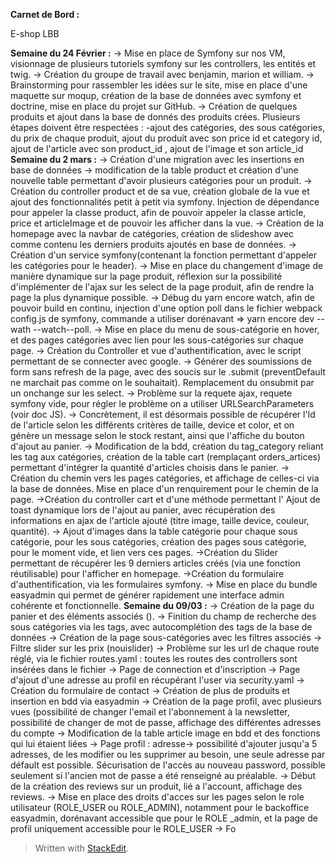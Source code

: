 
<p><strong>Carnet de Bord :</strong></p>
<p>E-shop LBB</p>

**Semaine du 24 Février :** 
	-> Mise en place de Symfony sur nos VM, visionnage de plusieurs tutoriels symfony sur les controllers, les entités et twig.
	-> Création du groupe de travail avec benjamin, marion et william.
	-> Brainstorming pour rassembler les idées sur le site, mise en place d'une maquette sur moqup, création de la base de données avec symfony et doctrine, mise en place du projet sur GitHub.
	-> Création de quelques produits et ajout dans la base de donnés des produits crées.
	Plusieurs étapes doivent être respectées : -ajout des catégories, des sous catégories, du prix de chaque produit, ajout du produit avec son price id et category id, ajout de l'article avec son product_id , ajout de l'image et son article_id
**Semaine du 2 mars :**
	-> Création d'une migration avec les insertions en base de données
	-> modification de la table product et création d'une nouvelle table permettant d'avoir 	plusieurs catégories pour un produit.
	-> Création du controller product et de sa vue, création globale de la vue et ajout des fonctionnalités petit à petit via symfony.
Injection de dépendance pour appeler la classe product, afin de pouvoir appeler la classe article, price et articleImage et de pouvoir les afficher dans la vue.
	-> Création de la homepage avec la navbar de catégories, création de slideshow avec comme contenu les derniers produits ajoutés en base de données.
	-> Création d'un service symfony(contenant la fonction permettant d'appeler les catégories pour le header).
	-> Mise en place du changement d'image de manière dynamique sur la page produit, réflexion sur la possibilité d'implémenter de l'ajax sur les select de la page produit, afin de rendre la page la plus dynamique possible.
	-> Débug du yarn encore watch, afin de pouvoir build en continu, injection d'une option poll dans le fichier webpack config.js de symfony, commande  a utiliser dorénavant => yarn encore dev --wath --watch--poll.
	-> Mise en place du menu de sous-catégorie en hover, et des pages catégories avec lien pour les sous-catégories sur chaque page.
	-> Création du Controller et vue d'authentification, avec le script permettant de se connecter avec google.
	-> Générer des soumissions de form sans refresh de la page, avec des soucis sur le .submit (preventDefault ne marchait pas comme on le souhaitait). Remplacement du onsubmit par un onchange sur les select.
	-> Problème sur la requete ajax, requete symfony vide, pour régler le problème on a utiliser URLSearchParameters (voir doc JS).
	-> Concrètement, il est désormais possible de récupérer l'Id de l'article selon les différents critères de taille, device et color, et on génère un message selon le stock restant, ainsi que l'affiche du bouton d'ajout au panier.
	-> Modification de la bdd, création du tag_category reliant les tag aux catégories, création de la table cart (remplaçant orders_artices) permettant d'intégrer la quantité d'articles choisis dans le panier.
	-> Création du chemin vers les pages catégories, et affichage de celles-ci via la base de données. 
	Mise en place d'un renquirement pour le chemin de la page.
	->Création du controller cart et d'une méthode permettant l' Ajout de toast dynamique lors de l'ajout au panier, avec récupération des informations en ajax de l'article ajouté (titre image, taille device, couleur, quantité). 
	-> Ajout d'images dans la table catégorie pour chaque sous catégorie, pour les sous catégories, création des pages sous catégorie, pour le moment vide, et lien vers ces pages.
	->Création du  Slider permettant de récupérer les 9 derniers articles créés (via une fonction réutilisable) pour l'afficher en homepage.
->Création du formulaire d'authentification, via les formulaires symfony.
-> Mise en place du bundle easyadmin qui permet de générer rapidement une interface admin cohérente et fonctionnelle.
**Semaine du 09/03 :**
-> Création de la page du panier et des éléments associés (). 
-> Finition du champ de recherche des sous catégories via les tags, avec autocomplétion des tags de la base de données
-> Création de la page sous-catégories avec les filtres associés
-> Filtre slider sur les prix (nouislider)
-> Problème sur les url de chaque route réglé, via le fichier routes.yaml : toutes les routes des controllers sont insérées dans le fichier
-> Page de connection et d'inscription
-> Page d'ajout d'une adresse au profil en récupérant l'user via security.yaml
-> Création du formulaire de contact
-> Création de plus de produits et insertion en bdd via easyadmin
->  Création de la page profil, avec plusieurs vues (possibilité de changer l'email et l'abonnement à la newsletter, possibilité de changer de mot de passe, affichage des différentes adresses du compte 
-> Modification de la table article image en bdd et des fonctions qui lui étaient liées
-> Page profil : adresse-> possibilité d'ajouter jusqu'a 5 adresses, de les modifier ou les supprimer au besoin, une seule adresse par défault est possible. Sécurisation de l'accès au nouveau password, possible seulement si l'ancien mot de passe a été renseigné au préalable.
-> Début de la création des reviews sur un produit, lié a l'account, affichage des reviews.
-> Mise en place des droits d'acces sur les pages selon le role utilisateur (ROLE_USER ou ROLE_ADMIN), notamment pour le backoffice easyadmin, dorénavant accessible que pour le ROLE _admin, et la page de profil uniquement accessible pour le ROLE_USER
-> Fo







<blockquote>
<p>Written with <a href="https://stackedit.io/">StackEdit</a>.</p>
</blockquote>

<!--stackedit_data:
eyJoaXN0b3J5IjpbNDY2NDE3NzEyLC00NzMyMTUwOTAsLTExMz
Y5MTU2NzIsNTU2Njc0MDMxLDEyOTEzNDEzMjIsLTE3NTk3MTAz
MTIsLTEzMDYwNzk4OTAsMTk2NzIzMzAwNyw3MDgxOTQ1OCwxND
QyNzQ5NjMzLDI5MDQ2OTgwOSwyMDgzODgwNTgzLC0xNjYzODEx
OTEyLC0xOTMwNTA0MzU2LDE4MDc4NDQ4MzcsLTEwODg4NTk3OT
QsLTEzMDIzMTE2NzQsMjA1MjQwNDY4OSwyMTMyNzk2MTAzLC02
Njc5MDU1MTFdfQ==
-->
